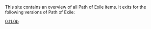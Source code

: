 This site contains an overview of all Path of Exile items. It exits for the following versions of Path of Exile:

[0.11.0b](http://poe-items.github.io/0.11.0b.html)